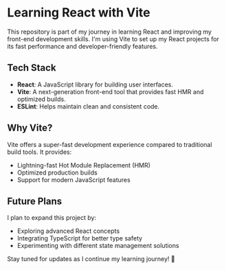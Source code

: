 # Learning React with Vite

This repository is part of my journey in learning React and improving my front-end development skills. I'm using Vite to set up my React projects for its fast performance and developer-friendly features.

## Tech Stack
- **React**: A JavaScript library for building user interfaces.
- **Vite**: A next-generation front-end tool that provides fast HMR and optimized builds.
- **ESLint**: Helps maintain clean and consistent code.

## Why Vite?
Vite offers a super-fast development experience compared to traditional build tools. It provides:
- Lightning-fast Hot Module Replacement (HMR)
- Optimized production builds
- Support for modern JavaScript features

## Future Plans
I plan to expand this project by:
- Exploring advanced React concepts
- Integrating TypeScript for better type safety
- Experimenting with different state management solutions

Stay tuned for updates as I continue my learning journey! 🚀

